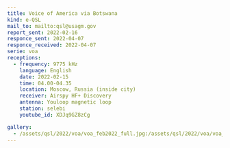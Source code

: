 ```yaml
---
title: Voice of America via Botswana
kind: e-QSL
mail_to: mailto:qsl@usagm.gov
report_sent: 2022-02-16
responce_sent: 2022-04-07
responce_received: 2022-04-07
serie: voa
receptions:
  - frequency: 9775 kHz
    language: English
    date: 2022-02-15
    time: 04.00-04.35
    location: Moscow, Russia (inside city)
    receiver: Airspy HF+ Discovery
    antenna: Youloop magnetic loop
    station: selebi
    youtube_id: XDJq9GZ8zCg

gallery:
  - /assets/qsl/2022/voa/voa_feb2022_full.jpg:/assets/qsl/2022/voa/voa_feb2022_small.jpg
---
```

